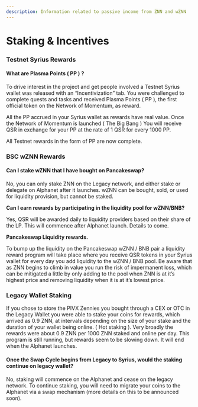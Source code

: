 ```yaml
---
description: Information related to passive income from ZNN and wZNN
---
```


# Staking & Incentives

### Testnet Syrius Rewards

#### What are Plasma Points ( PP ) ? <a href="what-are-plasma-points-pp" id="what-are-plasma-points-pp"></a>

To drive interest in the project and get people involved a Testnet Syrius wallet was released with an “Incentivization” tab. You were challenged to complete quests and tasks and received Plasma Points ( PP ), the first official token on the Network of Momentum, as reward.

All the PP accrued in your Syrius wallet as rewards have real value. Once the Network of Momentum is launched ( The Big Bang ) You will receive QSR in exchange for your PP at the rate of 1 QSR for every 1000 PP.

All Testnet rewards in the form of PP are now complete.

### BSC wZNN Rewards

#### Can I stake wZNN that I have bought on Pancakeswap? <a href="q-can-i-stake-wznn-that-i-have-bought-on-pancakeswap" id="q-can-i-stake-wznn-that-i-have-bought-on-pancakeswap"></a>

No, you can only stake ZNN on the Legacy network, and either stake or delegate on Alphanet after it launches. wZNN can be bought, sold, or used for liquidity provision, but cannot be staked.

**Can I earn rewards by participating in the liquidity pool for wZNN/BNB?**

Yes, QSR will be awarded daily to liquidity providers based on their share of the LP. This will commence after Alphanet launch. Details to come.

**Pancakeswap Liquidity rewards.**&#x20;

To bump up the liquidity on the Pancakeswap wZNN / BNB pair a liquidity reward program will take place where you receive QSR tokens in your Syrius wallet for every day you add liquidity to the wZNN / BNB pool. Be aware that as ZNN begins to climb in value you run the risk of impermanent loss, which can be mitigated a little by only adding to the pool when ZNN is at it’s highest price and removing liquidity when it is at it’s lowest price.&#x20;

### Legacy Wallet Staking

If you chose to store the PIVX Zennies you bought through a CEX or OTC in the Legacy Wallet you were able to stake your coins for rewards, which arrived as 0.9 ZNN, at intervals depending on the size of your stake and the duration of your wallet being online. ( Hot staking ). Very broadly the rewards were about 0.9 ZNN per 1000 ZNN staked and online per day. This program is still running, but rewards seem to be slowing down. It will end when the Alphanet launches.

#### Once the Swap Cycle begins from Legacy to Syrius, would the staking continue on legacy wallet? <a href="q-once-the-swap-cycle-begins-from-legacy-to-syrius-would-the-staking-continue-on-legacy-wallet" id="q-once-the-swap-cycle-begins-from-legacy-to-syrius-would-the-staking-continue-on-legacy-wallet"></a>

No, staking will commence on the Alphanet and cease on the legacy network. To continue staking, you will need to migrate your coins to the Alphanet via a swap mechanism (more details on this to be announced soon).

### &#x20;<a href="swapdrop" id="swapdrop"></a>
